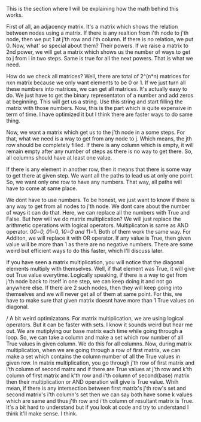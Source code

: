 This is the section where I will be explaining how the math behind this works.

First of all, an adjacency matrix. It's a matrix which shows the relation between nodes using a matrix. If there is any realtion from i'th node to j'th node, then we put 1 at j'th row and i'th column. If there is no relation, we put 0. Now, what' so special about them? Their powers. If we raise a matrix to 2nd power, we will get a matrix which shows us the number of ways to get to j from i in two steps. Same is true for all the next powers. That is what we need.

How do we check all matrices? Well, there are total of 2^(n*n) matrices for nxn matrix because we only want elements to be 0 or 1. If we just turn all these numbers into matrices, we can get all matrices. It's actually easy to do. We just have to get the binary representaton of a number and add zeros at beginning. This will get us a string. Use this string and start filling the matrix with those numbers. Now, this is the part which is quite expensive in term of time. I have optimized it but I think there are faster ways to do same thing.

Now, we want a matrix which get us to the j'th node in a some steps. For that, what we need is a way to get from any node to j. Which means, the jth row should be completely filled. If there is any column which is empty, it will remain empty after any number of steps as there is no way to get there. So, all columns should have at least one value.

If there is any element in another row, then it means that there is some way to get there at given step. We want all the paths to lead us at only one point. So, we want only one row to have any numbers. That way, all paths will have to come at same place.

We dont have to use numbers. To be honest, we just want to know if there is any way to get from all nodes to j'th node. We dont care about the number of ways it can do that. Here, we can replace all the numbers with True and False. But how will we do matrix multiplication? We will just replace the arithmetic operations with logical operators. Multiplicaton is same as AND operator. 0*0=0, 0*1=0, 1*0=0 and 1*1=1. Both of them work the same way. For Additon, we will replace it with OR operator. If any value is True, then given value will be more than 1 as there are no negative numbers. There are some weird but efficient ways to do this faster, which I'll discuss later.

If you have seen a matrix multiplication, you will notice that the diagonal elements multiply with themselves. Well,  if that element was True, it will give out True value everytime. Logically speaking, if there is a way to get from j'th node back to itself in one step, we can keep doing it and not go anywhere else. If there are 2 such nodes, then they will keep going into themselves and we will never get all of them at same point. For this, we have to make sure that given matrix doesnt have more than 1 True values on diagonal.

/ A bit weird optimizatons.
For matrix multiplication, we are using logical operators. But it can be faster with sets. I know it sounds weird but hear me out. We are mutiplying our base matrix each time while going through a loop. So, we can take a column and make a set which row number of all True values in given column. We do this for all columns. Now, during matrix multiplication, when we are going through a row of first matrix, we can make a set which contains the column number of all the True values in given row. In matrix multiplication, you go through j'th row of first matrix and i'th column of second matrx and if there are True values at j'th row and k'th column of first matrix and k'th row and i'th column of second(base) matrix then their multiplication or AND operation will give is True value. Whih mean, if there is any intersection between first matrix's j'th row's set and second matrix's i'th column's set then we can say both have some k values which are same and thus j'th row and i'th column of resultant matrix is True.
It's a bit hard to understand but if you look at code and try to understand I think it'll make sense. I think.
